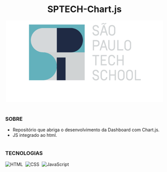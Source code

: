 <h1 align="center">SPTECH-Chart.js</h1>

<p align="center">
  <img src="sptech.png" width="500">
</p>

#
### SOBRE

- Repositório que abriga o desenvolvimento da Dashboard com Chart.js.
- JS integrado ao html.

#
### TECNOLOGIAS

![HTML](https://img.shields.io/badge/HTML-0D1117?style=for-the-badge&logo=html5&labelColor=0D1117)&nbsp;
![CSS](https://img.shields.io/badge/CSS-0D1117?style=for-the-badge&logo=CSS3&logoColor=1572B6&labelColor=0D1117)&nbsp;
![JavaScript](https://img.shields.io/badge/JavaScript-0D1117?style=for-the-badge&logo=javascript&labelColor=0D1117&textColor=0D1117)&nbsp;
